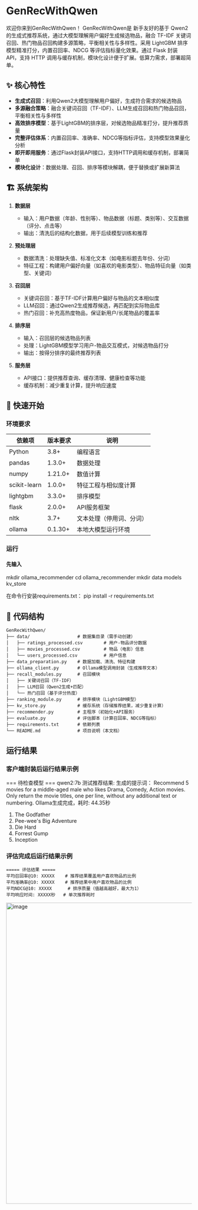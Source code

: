 # GenRecWithQwen
欢迎你来到GenRecWithQwen！
GenRecWithQwen是 新手友好的基于 Qwen2 的生成式推荐系统，通过大模型理解用户偏好生成候选物品，融合 TF-IDF 关键词召回、热门物品召回构建多源策略，平衡相关性与多样性。采用 LightGBM 排序模型精准打分，内置召回率、NDCG 等评估指标量化效果。通过 Flask 封装 API，支持 HTTP 调用与缓存机制，模块化设计便于扩展。低算力需求，部署超简单。

## ✨ 核心特性

- **生成式召回**：利用Qwen2大模型理解用户偏好，生成符合需求的候选物品
- **多源融合策略**：融合关键词召回（TF-IDF）、LLM生成召回和热门物品召回，平衡相关性与多样性
- **高效排序模型**：基于LightGBM的排序层，对候选物品精准打分，提升推荐质量
- **完整评估体系**：内置召回率、准确率、NDCG等指标评估，支持模型效果量化分析
- **即开即用服务**：通过Flask封装API接口，支持HTTP调用和缓存机制，部署简单
- **模块化设计**：数据处理、召回、排序等模块解耦，便于替换或扩展新算法

## 🏗️ 系统架构

1. **数据层**  
   - 输入：用户数据（年龄、性别等）、物品数据（标题、类别等）、交互数据（评分、点击等）
   - 输出：清洗后的结构化数据，用于后续模型训练和推荐

2. **预处理层**  
   - 数据清洗：处理缺失值、标准化文本（如电影标题去年份、分词）
   - 特征工程：构建用户偏好向量（如喜欢的电影类型）、物品特征向量（如类型、关键词）

3. **召回层**  
   - 关键词召回：基于TF-IDF计算用户偏好与物品的文本相似度
   - LLM召回：通过Qwen2生成推荐候选，再匹配到实际物品库
   - 热门召回：补充高热度物品，保证新用户/长尾物品的覆盖率

4. **排序层**  
   - 输入：召回层的候选物品列表
   - 处理：LightGBM模型学习用户-物品交互模式，对候选物品打分
   - 输出：按得分排序的最终推荐列表

5. **服务层**  
   - API接口：提供推荐查询、缓存清理、健康检查等功能
   - 缓存机制：减少重复计算，提升响应速度

## 🚀 快速开始
### 环境要求

| 依赖项         | 版本要求       | 说明                     |
|----------------|----------------|--------------------------|
| Python         | 3.8+           | 编程语言                 |
| pandas         | 1.3.0+         | 数据处理                 |
| numpy          | 1.21.0+        | 数值计算                 |
| scikit-learn   | 1.0.0+         | 特征工程与相似度计算     |
| lightgbm       | 3.3.0+         | 排序模型                 |
| flask          | 2.0.0+         | API服务框架              |
| nltk           | 3.7+           | 文本处理（停用词、分词） |
| ollama         | 0.1.30+        | 本地大模型运行环境       |

### 运行
#### 先输入
mkdir ollama_recommender
cd ollama_recommender
mkdir data models kv_store

在命令行安装requirements.txt：
pip install -r requirements.txt

## 📂 代码结构
```
GenRecWithQwen/
├── data/                  # 数据集目录（需手动创建）
│   ├── ratings_processed.csv        # 用户-物品评分数据
│   ├── movies_processed.csv         # 物品（电影）信息
│   └── users_processed.csv          # 用户信息
├── data_preparation.py    # 数据加载、清洗、特征构建
├── ollama_client.py       # Ollama模型调用封装（生成推荐文本）
├── recall_modules.py      # 召回模块
│   ├── 关键词召回（TF-IDF）
│   ├── LLM召回（Qwen2生成+匹配）
│   └── 热门召回（基于评分热度）
├── ranking_module.py      # 排序模块（LightGBM模型）
├── kv_store.py            # 缓存系统（存储推荐结果，减少重复计算）
├── recommender.py         # 主程序（初始化+API服务）
├── evaluate.py            # 评估脚本（计算召回率、NDCG等指标）
├── requirements.txt       # 依赖列表
└── README.md              # 项目说明（本文档）
```

## 运行结果
### 客户端封装后运行结果示例
=== 待检查模型 ===
qwen2:7b
测试推荐结果:
生成的提示词： Recommend 5 movies for a middle-aged male who likes Drama, Comedy, Action movies.
    Only return the movie titles, one per line, without any additional text or numbering.
Ollama生成完成，耗时: 44.35秒
1. The Godfather
2. Pee-wee's Big Adventure
3. Die Hard
4. Forrest Gump
5. Inception

### 评估完成后运行结果示例
```
===== 评估结果 =====
平均召回率@10: XXXXX    # 推荐结果覆盖用户喜欢物品的比例
平均准确率@10: XXXXX    # 推荐结果中用户喜欢物品的比例
平均NDCG@10: XXXXX      # 排序质量（值越高越好，最大为1）
平均响应时间: XXXXX秒   # 单次推荐耗时
```
<img width="1375" height="815" alt="image" src="https://github.com/user-attachments/assets/ffafe512-1d93-44a7-a697-76645fe68df6" />

